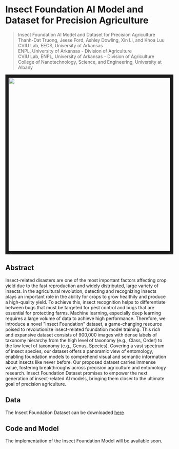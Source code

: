 # Insect Foundation AI Model and Dataset for Precision Agriculture

> Insect Foundation AI Model and Dataset for Precision Agriculture<br>
> Thanh-Dat Truong, Jeese Ford, Ashley Dowling, Xin Li, and Khoa Luu<br>
> CVIU Lab, EECS, University of Arkansas<br>
> ENPL, University of Arkansas - Division of Agriculture<br>
> CVIU Lab, ENPL, University of Arkansas - Division of Agriculture<br>
> College of Nanotechnology, Science, and Engineering, University at Albany<br>

<a href="https://youtu.be/fwIAGTgrixs" target="_blank">
 <img src="https://i.ytimg.com/vi/fwIAGTgrixs/maxresdefault.jpg" alt="" width="960" height="540" border="10" />
</a>

## Abstract

Insect-related disasters are one of the most important factors affecting crop yield due to the fast reproduction and widely distributed, 
large variety of insects. In the agricultural revolution, detecting and recognizing insects plays an important role in the ability for crops 
to grow healthily and produce a high-quality yield. To achieve this, insect recognition helps to differentiate between bugs that must be targeted 
for pest control and bugs that are essential for protecting farms. Machine learning, especially deep learning requires a large volume of data to 
achieve high performance. Therefore, we introduce a novel "Insect Foundation" dataset, a game-changing resource poised to revolutionize insect-related 
foundation model training. This rich and expansive dataset consists of 900,000 images with dense labels of taxonomy hierarchy from the high level 
of taxonomy (e.g., Class, Order) to the low level of taxonomy (e.g., Genus, Species). Covering a vast spectrum of insect species, our dataset offers 
a panoramic view of entomology, enabling foundation models to comprehend visual and semantic information about insects like never before. 
Our proposed dataset carries immense value, fostering breakthroughs across precision agriculture and entomology research. Insect Foundation Dataset 
promises to empower the next generation of insect-related AI models, bringing them closer to the ultimate goal of precision agriculture.

## Data

The Insect Foundation Dataset can be downloaded [here](https://uark-cviu.github.io/projects/insect-foundation/insect_foundation.html)

## Code and Model

The implementation of the Insect Foundation Model will be available soon.

